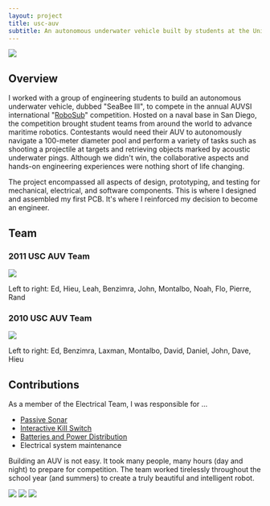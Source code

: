 ```yaml
---
layout: project
title: usc-auv
subtitle: An autonomous underwater vehicle built by students at the University of Southern California.
---
```


<img src="http://niftyhedgehog.com/usc-auv/images/seabee_profile2.jpg">

## Overview
I worked with a group of engineering students to build an autonomous underwater vehicle, dubbed "SeaBee III", to compete in the annual AUVSI international "[RoboSub](http://www.auvsifoundation.org/competitions/robosub/)" competition. Hosted on a naval base in San Diego, the competition brought student teams from around the world to advance maritime robotics. Contestants would need their AUV to autonomously navigate a 100-meter diameter pool and perform a variety of tasks such as shooting a projectile at targets and retrieving objects marked by acoustic underwater pings. Although we didn't win, the collaborative aspects and hands-on engineering experiences were nothing short of life changing. 

The project encompassed all aspects of design, prototyping, and testing for mechanical, electrical, and software components. This is where I designed and assembled my first PCB. It's where I reinforced my decision to become an engineer.

## Team
### 2011 USC AUV Team
<img src="http://niftyhedgehog.com/usc-auv/images/usc_auv_team_2011.jpg">

Left to right: Ed, Hieu, Leah, Benzimra, John, Montalbo, Noah, Flo, Pierre, Rand

### 2010 USC AUV Team
<img src="http://niftyhedgehog.com/usc-auv/images/usc_auv_team_2010.jpg">

Left to right: Ed, Benzimra, Laxman, Montalbo, David, Daniel, John, Dave, Hieu

## Contributions
As a member of the Electrical Team, I was responsible for ...

* [Passive Sonar](http://niftyhedgehog.com/usc-auv-passive-sonar)
* [Interactive Kill Switch](http://niftyhedgehog.com/usc-auv-kill-switch)
* [Batteries and Power Distribution](http://niftyhedgehog.com/usc-auv-batteries)
* Electrical system maintenance

Building an AUV is not easy. It took many people, many hours (day and night) to prepare for competition. The team worked tirelessly throughout the school year (and summers) to create a truly beautiful and intelligent robot.

<img src="http://niftyhedgehog.com/usc-auv/images/day_wet_test.jpg">

<img src="http://niftyhedgehog.com/usc-auv/images/night_wet_test.jpg">

<img src="http://niftyhedgehog.com/usc-auv/images/seabee_diver.jpg">